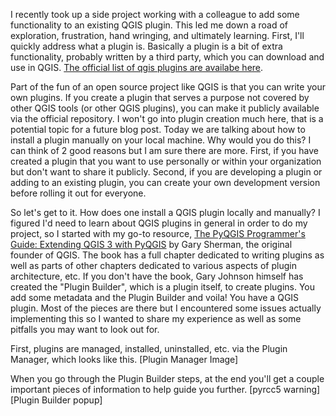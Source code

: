 
I recently took up a side project working with a colleague to add some functionality to an existing QGIS plugin. This led
me down a road of exploration, frustration, hand wringing, and ultimately learning. First, I'll quickly address what a plugin
is.  Basically a plugin is a bit of extra functionality, probably written by a third party, which you can download and use in
QGIS. [The official list of qgis plugins are availabe here](https://plugins.qgis.org/).

Part of the fun of an open source project like QGIS is that you can write your own plugins. If you create a plugin that serves
a purpose not covered by other QGIS tools (or other QGIS plugins), you can make it publicly available via the official
repository. I won't go into plugin creation much here, that is a potential topic for a future blog post. Today we are talking
about how to install a plugin manually on your local machine. Why would you do this? I can think of 2 good reasons but I am
sure there are more. First, if you have created a plugin that you want to use personally or within your organization but don't
want to share it publicly. Second, if you are developing a plugin or adding to an existing plugin, you can create your own
development version before rolling it out for everyone.

So let's get to it. How does one install a QGIS plugin locally and manually? I figured I'd need to learn about QGIS plugins in
general in order to do my project, so I started with my go-to resource, [The PyQGIS Programmer's Guide: Extending QGIS 3 with
PyQGIS](https://locatepress.com/ppg3) by Gary Sherman, the original founder of QGIS. The book has a full chapter dedicated to
writing plugins as well as parts of other chapters dedicated to various aspects of plugin architecture, etc. If you don't have
the book, Gary Johnson himself has created the "Plugin Builder", which is a plugin itself, to create plugins. You add some
metadata and the Plugin Builder and voila! You have a QGIS plugin. Most of the pieces are there but I encountered some issues
actually implementing this so I wanted to share my experience as well as some pitfalls you may want to look out for.

First, plugins are managed, installed, uninstalled, etc. via the Plugin Manager, which looks like this.
[Plugin Manager Image]

When you go through the Plugin Builder steps, at the end you'll get a couple important pieces of information to help guide
you further.
[pyrcc5 warning]
[Plugin Builder popup]

